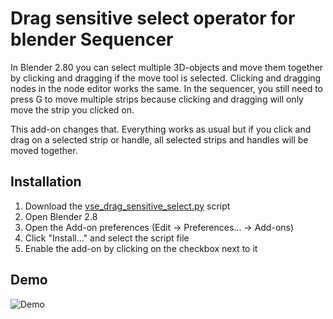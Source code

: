 # Drag sensitive select operator for blender Sequencer
In Blender 2.80 you can select multiple 3D-objects and move them together by
clicking and dragging if the move tool is selected. Clicking and dragging nodes
in the node editor works the same. In the sequencer, you still need to press G
to move multiple strips because clicking and dragging will only move the strip
you clicked on.

This add-on changes that. Everything works as usual but if you click and drag
on a selected strip or handle, all selected strips and handles will be moved
together.

## Installation
1. Download the [vse_drag_sensitive_select.py](https://github.com/Salatfreak/VSEDragSensitiveSelect/raw/master/vse_drag_sensitive_select.py) script
2. Open Blender 2.8
3. Open the Add-on preferences (Edit -> Preferences... -> Add-ons)
4. Click "Install..." and select the script file
5. Enable the add-on by clicking on the checkbox next to it

## Demo
![Demo](https://salatfreak.github.io/images/vse_drag_sensitive_select/demo.gif)
